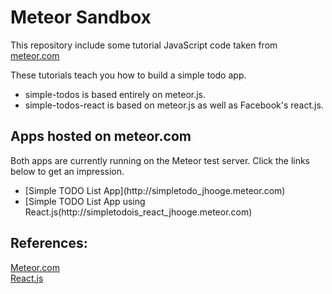 # Meteor Sandbox

This repository include some tutorial JavaScript code taken from [meteor.com](https://www.meteor.com/tutorials/blaze/creating-an-app)

These tutorials teach you how to build a simple todo app.

<ul>
<li>simple-todos is based entirely on meteor.js.</li>
<li>simple-todos-react is based on meteor.js as well as Facebook's react.js.</li>
</ul>

## Apps hosted on meteor.com

Both apps are currently running on the Meteor test server. Click the links below to get an impression.

<ul>
<li>[Simple TODO List App](http://simpletodo_jhooge.meteor.com)</li>
<li>[Simple TODO List App using React.js(http://simpletodois_react_jhooge.meteor.com)</li>
</ul> 

## References:
[Meteor.com](https://www.meteor.com)  
[React.js](https://facebook.github.io/react/index.html)  

